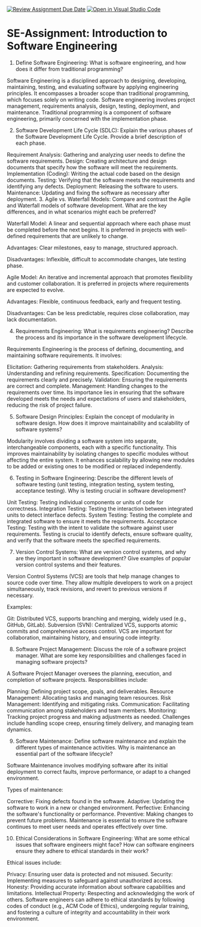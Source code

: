 [![Review Assignment Due Date](https://classroom.github.com/assets/deadline-readme-button-24ddc0f5d75046c5622901739e7c5dd533143b0c8e959d652212380cedb1ea36.svg)](https://classroom.github.com/a/-ucQIGTc)
[![Open in Visual Studio Code](https://classroom.github.com/assets/open-in-vscode-718a45dd9cf7e7f842a935f5ebbe5719a5e09af4491e668f4dbf3b35d5cca122.svg)](https://classroom.github.com/online_ide?assignment_repo_id=15255747&assignment_repo_type=AssignmentRepo)
# SE-Assignment: Introduction to Software Engineering
1. Define Software Engineering:
What is software engineering, and how does it differ from traditional programming?

Software Engineering is a disciplined approach to designing, developing, maintaining, testing, and evaluating software by applying engineering principles. It encompasses a broader scope than traditional programming, which focuses solely on writing code. Software engineering involves project management, requirements analysis, design, testing, deployment, and maintenance. Traditional programming is a component of software engineering, primarily concerned with the implementation phase.

2. Software Development Life Cycle (SDLC):
Explain the various phases of the Software Development Life Cycle. Provide a brief description of each phase.

Requirement Analysis: Gathering and analyzing user needs to define the software requirements.
Design: Creating architecture and design documents that specify how the software will meet the requirements.
Implementation (Coding): Writing the actual code based on the design documents.
Testing: Verifying that the software meets the requirements and identifying any defects.
Deployment: Releasing the software to users.
Maintenance: Updating and fixing the software as necessary after deployment.
3. Agile vs. Waterfall Models:
Compare and contrast the Agile and Waterfall models of software development. What are the key differences, and in what scenarios might each be preferred?

Waterfall Model: A linear and sequential approach where each phase must be completed before the next begins. It is preferred in projects with well-defined requirements that are unlikely to change.

Advantages: Clear milestones, easy to manage, structured approach.

Disadvantages: Inflexible, difficult to accommodate changes, late testing phase.

Agile Model: An iterative and incremental approach that promotes flexibility and customer collaboration. It is preferred in projects where requirements are expected to evolve.

Advantages: Flexible, continuous feedback, early and frequent testing.

Disadvantages: Can be less predictable, requires close collaboration, may lack documentation.

4. Requirements Engineering:
What is requirements engineering? Describe the process and its importance in the software development lifecycle.

Requirements Engineering is the process of defining, documenting, and maintaining software requirements. It involves:

Elicitation: Gathering requirements from stakeholders.
Analysis: Understanding and refining requirements.
Specification: Documenting the requirements clearly and precisely.
Validation: Ensuring the requirements are correct and complete.
Management: Handling changes to the requirements over time.
Its importance lies in ensuring that the software developed meets the needs and expectations of users and stakeholders, reducing the risk of project failure.

5. Software Design Principles:
Explain the concept of modularity in software design. How does it improve maintainability and scalability of software systems?

Modularity involves dividing a software system into separate, interchangeable components, each with a specific functionality. This improves maintainability by isolating changes to specific modules without affecting the entire system. It enhances scalability by allowing new modules to be added or existing ones to be modified or replaced independently.

6. Testing in Software Engineering:
Describe the different levels of software testing (unit testing, integration testing, system testing, acceptance testing). Why is testing crucial in software development?

Unit Testing: Testing individual components or units of code for correctness.
Integration Testing: Testing the interaction between integrated units to detect interface defects.
System Testing: Testing the complete and integrated software to ensure it meets the requirements.
Acceptance Testing: Testing with the intent to validate the software against user requirements.
Testing is crucial to identify defects, ensure software quality, and verify that the software meets the specified requirements.

7. Version Control Systems:
What are version control systems, and why are they important in software development? Give examples of popular version control systems and their features.

Version Control Systems (VCS) are tools that help manage changes to source code over time. They allow multiple developers to work on a project simultaneously, track revisions, and revert to previous versions if necessary.

Examples:

Git: Distributed VCS, supports branching and merging, widely used (e.g., GitHub, GitLab).
Subversion (SVN): Centralized VCS, supports atomic commits and comprehensive access control.
VCS are important for collaboration, maintaining history, and ensuring code integrity.

8. Software Project Management:
Discuss the role of a software project manager. What are some key responsibilities and challenges faced in managing software projects?

A Software Project Manager oversees the planning, execution, and completion of software projects. Responsibilities include:

Planning: Defining project scope, goals, and deliverables.
Resource Management: Allocating tasks and managing team resources.
Risk Management: Identifying and mitigating risks.
Communication: Facilitating communication among stakeholders and team members.
Monitoring: Tracking project progress and making adjustments as needed.
Challenges include handling scope creep, ensuring timely delivery, and managing team dynamics.

9. Software Maintenance:
Define software maintenance and explain the different types of maintenance activities. Why is maintenance an essential part of the software lifecycle?

Software Maintenance involves modifying software after its initial deployment to correct faults, improve performance, or adapt to a changed environment.

Types of maintenance:

Corrective: Fixing defects found in the software.
Adaptive: Updating the software to work in a new or changed environment.
Perfective: Enhancing the software's functionality or performance.
Preventive: Making changes to prevent future problems.
Maintenance is essential to ensure the software continues to meet user needs and operates effectively over time.

10. Ethical Considerations in Software Engineering:
What are some ethical issues that software engineers might face? How can software engineers ensure they adhere to ethical standards in their work?

Ethical issues include:

Privacy: Ensuring user data is protected and not misused.
Security: Implementing measures to safeguard against unauthorized access.
Honesty: Providing accurate information about software capabilities and limitations.
Intellectual Property: Respecting and acknowledging the work of others.
Software engineers can adhere to ethical standards by following codes of conduct (e.g., ACM Code of Ethics), undergoing regular training, and fostering a culture of integrity and accountability in their work environment.

